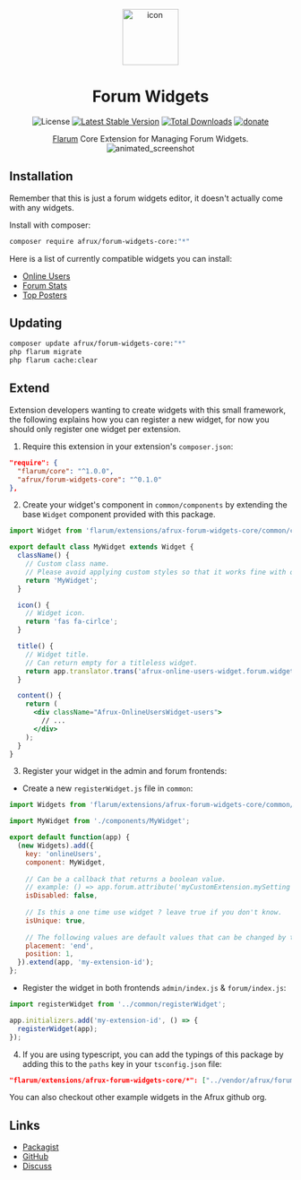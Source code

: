 <p align=center><img width=100 src="https://raw.githubusercontent.com/afrux/forum-widgets-core/master/icon.svg" alt="icon"></p>
<h1 align=center>Forum Widgets</h1><p align=center>
<img alt="License" src="https://img.shields.io/badge/license-MIT-blue.svg?style=flat-square"> <a href="https://packagist.org/packages/afrux/forum-widgets-core"><img alt="Latest Stable Version" src="https://img.shields.io/packagist/v/afrux/forum-widgets-core.svg?style=flat-square"></a> <a href="https://packagist.org/packages/afrux/forum-widgets-core"><img alt="Total Downloads" src="https://img.shields.io/packagist/dt/afrux/forum-widgets-core.svg?style=flat-square"></a> <a href="https://www.buymeacoffee.com/sycho"><img alt="donate" src="https://img.shields.io/badge/donate-buy%20me%20a%20coffee-%23ffde39?style=flat-square"></a>
</p><p align=center>
<a href="http://flarum.org">Flarum</a> Core Extension for Managing Forum Widgets.
<img src="https://user-images.githubusercontent.com/20267363/127786249-4f17bb07-9dfb-4066-8d91-6c92b61358cd.gif" alt="animated_screenshot">
</p>

## Installation

Remember that this is just a forum widgets editor, it doesn't actually come with any widgets.

Install with composer:

```sh
composer require afrux/forum-widgets-core:"*"
```

Here is a list of currently compatible widgets you can install:

* [Online Users](https://github.com/afrux/online-users-widget)
* [Forum Stats](https://github.com/afrux/forum-stats-widget)
* [Top Posters](https://github.com/afrux/top-posters-widget)

## Updating

```sh
composer update afrux/forum-widgets-core:"*"
php flarum migrate
php flarum cache:clear
```

## Extend
Extension developers wanting to create widgets with this small framework, the following explains how you can register a new widget, for now you should only register one widget per extension.

1. Require this extension in your extension's `composer.json`:
```json
"require": {
  "flarum/core": "^1.0.0",
  "afrux/forum-widgets-core": "^0.1.0"
},
```

2. Create your widget's component in `common/components` by extending the base `Widget` component provided with this package.
```jsx
import Widget from 'flarum/extensions/afrux-forum-widgets-core/common/components/Widget';

export default class MyWidget extends Widget {
  className() {
    // Custom class name.
    // Please avoid applying custom styles so that it works fine with other flarum themes.
    return 'MyWidget';
  }

  icon() {
    // Widget icon.
    return 'fas fa-cirlce';
  }

  title() {
    // Widget title.
    // Can return empty for a titleless widget.
    return app.translator.trans('afrux-online-users-widget.forum.widget.title');
  }

  content() {
    return (
      <div className="Afrux-OnlineUsersWidget-users">
        // ...
      </div>
    );
  }
}
```

3. Register your widget in the admin and forum frontends:
* Create a new `registerWidget.js` file in `common`:
```js
import Widgets from 'flarum/extensions/afrux-forum-widgets-core/common/extend/Widgets';

import MyWidget from './components/MyWidget';

export default function(app) {
  (new Widgets).add({
    key: 'onlineUsers',
    component: MyWidget,
    
    // Can be a callback that returns a boolean value.
    // example: () => app.forum.attribute('myCustomExtension.mySetting')
    isDisabled: false,
    
    // Is this a one time use widget ? leave true if you don't know.
    isUnique: true,
    
    // The following values are default values that can be changed by the admin.
    placement: 'end',
    position: 1,
  }).extend(app, 'my-extension-id');
};
```
* Register the widget in both frontends `admin/index.js` & `forum/index.js`:
```js
import registerWidget from '../common/registerWidget';

app.initializers.add('my-extension-id', () => {
  registerWidget(app);
});
```

4. If you are using typescript, you can add the typings of this package by adding this to the `paths` key in your `tsconfig.json` file:
```json
"flarum/extensions/afrux-forum-widgets-core/*": ["../vendor/afrux/forum-widgets-core/js/dist-typings/*"]
```

You can also checkout other example widgets in the Afrux github org.

## Links

- [Packagist](https://packagist.org/packages/afrux/forum-widgets-core)
- [GitHub](https://github.com/afrux/forum-widgets-core)
- [Discuss](https://discuss.flarum.org/d/PUT_DISCUSS_SLUG_HERE)
